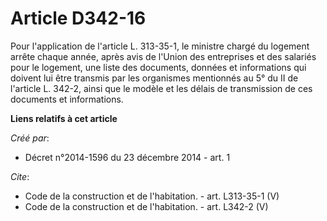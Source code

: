 # Article D342-16

Pour l'application de l'article L. 313-35-1, le ministre chargé du logement arrête chaque année, après avis de l'Union des
entreprises et des salariés pour le logement, une liste des documents, données et informations qui doivent lui être transmis
par les organismes mentionnés au 5° du II de l'article L. 342-2, ainsi que le modèle et les délais de transmission de ces
documents et informations.

**Liens relatifs à cet article**

_Créé par_:

  - Décret n°2014-1596 du 23 décembre 2014 - art. 1

_Cite_:

  - Code de la construction et de l'habitation. - art. L313-35-1 (V)
  - Code de la construction et de l'habitation. - art. L342-2 (V)
